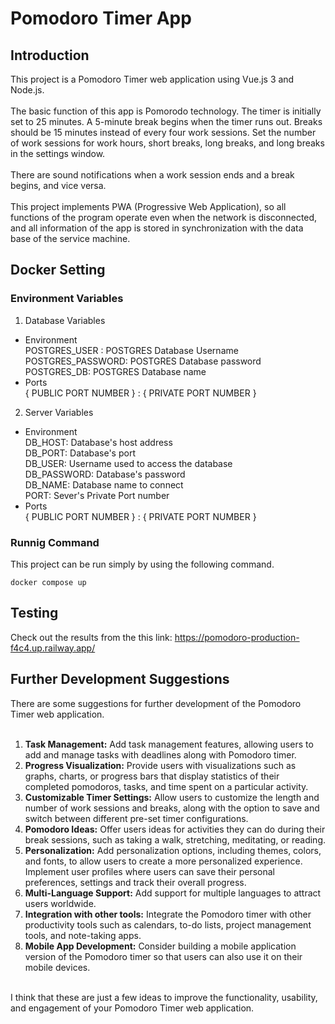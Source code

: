 # Pomodoro Timer App
## Introduction

This project is  a Pomodoro Timer web application using Vue.js 3 and Node.js.<br><br>
The basic function of this app is Pomorodo technology. The timer is initially set to 25 minutes. A 5-minute break begins when the timer runs out. Breaks should be 15 minutes instead of every four work sessions. Set the number of work sessions for work hours, short breaks, long breaks, and long breaks in the settings window.<br><br>
There are sound notifications when a work session ends and a break begins, and vice versa.<br><br>
This project implements PWA (Progressive Web Application), so all functions of the program operate even when the network is disconnected, and all information of the app is stored in synchronization with the data base of the service machine.


## Docker Setting

### Environment Variables
1. Database Variables
  - Environment<br>
    POSTGRES_USER : POSTGRES Database Username<br>
    POSTGRES_PASSWORD: POSTGRES Database password<br>
    POSTGRES_DB: POSTGRES Database name<br>
  - Ports<br>
    { PUBLIC PORT NUMBER } : { PRIVATE PORT NUMBER }<br>
2. Server Variables
  - Environment<br>
    DB_HOST: Database's host address<br>
    DB_PORT: Database's port<br>
    DB_USER: Username used to access the database<br>
    DB_PASSWORD: Database's password<br>
    DB_NAME: Database name to connect<br>
    PORT: Sever's Private Port number<br>
  - Ports<br>
    { PUBLIC PORT NUMBER } : { PRIVATE PORT NUMBER }<br>
    
### Runnig Command

This project can be run simply by using the following command.<br>

```
docker compose up
```

## Testing

Check out the results from the this link:
<a>https://pomodoro-production-f4c4.up.railway.app/</a>

## Further Development Suggestions

There are some suggestions for further development of the Pomodoro Timer web application.<br><br>

1. <b>Task Management:</b> Add task management features, allowing users to add and manage tasks with deadlines along with Pomodoro timer.
2. <b>Progress Visualization:</b> Provide users with visualizations such as graphs, charts, or progress bars that display statistics of their completed pomodoros, tasks, and time spent on a particular activity.
3. <b>Customizable Timer Settings:</b> Allow users to customize the length and number of work sessions and breaks, along with the option to save and switch between different pre-set timer configurations.
4. <b>Pomodoro Ideas:</b> Offer users ideas for activities they can do during their break sessions, such as taking a walk, stretching, meditating, or reading.
5. <b>Personalization:</b> Add personalization options, including themes, colors, and fonts, to allow users to create a more personalized experience.<br>Implement user profiles where users can save their personal preferences, settings and track their overall progress.
7. <b>Multi-Language Support:</b> Add support for multiple languages to attract users worldwide.
8. <b>Integration with other tools:</b> Integrate the Pomodoro timer with other productivity tools such as calendars, to-do lists, project management tools, and note-taking apps.
9. <b>Mobile App Development:</b> Consider building a mobile application version of the Pomodoro timer so that users can also use it on their mobile devices.
<br>
I think that these are just a few ideas to improve the functionality, usability, and engagement of your Pomodoro Timer web application.



